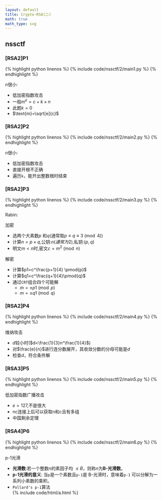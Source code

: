 ```yaml
---
layout: default
title: Crypto-RSA(二)
math: true
math_type: svg
---
```


## nssctf

### [RSA2]P1

{% highlight python linenos %}
{% include code/nssctf/2/main1.py %}
{% endhighlight %}

n很小:

- 低加密指数攻击
- 一般$m^e=c+k \times n$
- 此题$k=0$
- $\text{m}=\sqrt[e]{c}$
  
### [RSA2]P2

{% highlight python linenos %}
{% include code/nssctf/2/main2.py %}
{% endhighlight %}

n很小:

- 低加密指数攻击
- 直接开根不正确
- 遍历`k`，能开出整数根时结束

### [RSA2]P3

{% highlight python linenos %}
{% include code/nssctf/2/main3.py %}
{% endhighlight %}

Rabin:

加密

- 选两个大素数$p$ 和$q$(通常取$p\equiv q\equiv 3 \pmod{4}$)
- 计算$n=p\times q$,公钥:$n(通常为2)$,私钥:$(p,q)$
- 明文$m<n$时,密文$c=m^2 \pmod{n}$

解密

- 计算$p1=c^\frac{p+1}{4} \pmod{p}$
- 计算$q1=c^\frac{q+1}{4}\pmod{q}$
- 通过`CRT`组合四个可能解
  - $m=\pm p1\pmod{p}$
  - $m=\pm q1\pmod{q}$

### [RSA2]P4

{% highlight python linenos %}
{% include code/nssctf/2/main4.py %}
{% endhighlight %}

维纳攻击

- $d$较小时($d<\frac{1}{3}n^\frac{1}{4}$)
- 对$\frac{e}{n}$进行连分数展开，其收敛分数的分母可能是$d$
- 检查$d$，符合条件解

### [RSA3]P5

{% highlight python linenos %}
{% include code/nssctf/2/main5.py %}
{% endhighlight %}

低加密指数广播攻击

- $e=127$,不是很大
- nc连接上后可以获取n和c且有多组
- 中国剩余定理

### [RSA4]P6

{% highlight python linenos %}
{% include code/nssctf/2/main6.py %}
{% endhighlight %}

p-1光滑

- **光滑数**:若一个整数$n$的素因子均 $\leq B$，则称$n$为**B-光滑数**。
- **p-1光滑的意义**:
   当`p`是一个素数且`p-1`是 B-光滑时，意味着`p-1` 可以分解为一系列小素数的乘积。
- `Pollard's p-1`算法  
{% include code/html/a.html %}
